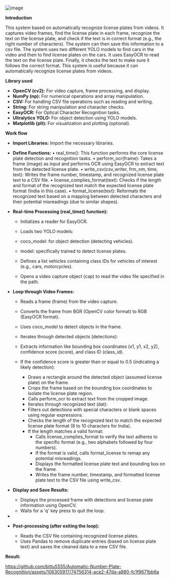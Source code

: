 ![image](https://github.com/bittu5555/Automatic-Number-Plate-Recognition/assets/106305917/b575d928-9094-49d7-add8-6ac8f371abb9)

**Introduction**

This system based on automatically recognize license plates from videos. It captures video frames, find the license plate in each frame, recognize the text on the license plate, and check if the text is in correct format (e.g., the right number of characters). The system can then save this information to a csv file. The system uses two different YOLO models to find cars in the video and then to find license plates on the cars. It uses EasyOCR to read the text on the license plate. Finally, it checks the text to make sure it follows the correct format. This system is useful because it can automatically recognize license plates from videos.

**Library used**

* **OpenCV (cv2):** For video capture, frame processing, and display.
* **NumPy (np):** For numerical operations and array manipulation.
* **CSV:** For handling CSV file operations such as reading and writing.
* **String:** For string manipulation and character checks.
* **EasyOCR:** For Optical Character Recognition tasks.
* **Ultralytics YOLO:** For object detection using YOLO models.
* **Matplotlib (plt):** For visualization and plotting (optional).

**Work flow**

* **Import Libraries:** Import the necessary libraries.
  
* **Define Functions:**
•	real_time(): This function performs the core license plate detection and recognition tasks.
•	perform_ocr(frame): Takes a frame (image) as input and performs OCR using EasyOCR to extract text from the detected license plate.
•	write_csv(csv_writer, frm_nm, time, text): Writes the frame number, timestamp, and recognized license plate text to a CSV file.
•	license_complies_format(text): Checks if the length and format of the recognized text match the expected license plate format (India in this case).
•	format_license(text): Reformats the recognized text based on a mapping between detected characters and their potential misreadings (due to similar shapes).

* **Real-time Processing (real_time() function):**
  
	* Initializes a reader for EasyOCR.

	* Loads two YOLO models: 
	* coco_model: for object detection (detecting vehicles).
	* model: specifically trained to detect license plates.
	* Defines a list vehicles containing class IDs for vehicles of interest (e.g., cars, motorcycles).

	* Opens a video capture object (cap) to read the video file specified in the path.

* **Loop through Video Frames:**
  
	* Reads a frame (frame) from the video capture.

	* Converts the frame from BGR (OpenCV color format) to RGB (EasyOCR format).

	* Uses coco_model to detect objects in the frame.

	* Iterates through detected objects (detections): 

	* Extracts information like bounding box coordinates (x1, y1, x2, y2), confidence score (score), and class ID (class_id).
	* If the confidence score is greater than or equal to 0.5 (indicating a likely detection): 
		* Draws a rectangle around the detected object (assumed license plate) on the frame.
		* Crops the frame based on the bounding box coordinates to isolate the license plate region.
		* Calls perform_ocr to extract text from the cropped image.
		* Iterates through recognized text (dat): 
		* Filters out detections with special characters or blank spaces using regular expressions.
		* Checks the length of the recognized text to match the expected license plate format (8 to 10 characters for India).
		* If the length matches a valid format: 
			* Calls license_complies_format to verify the text adheres to the specific format (e.g., two alphabets followed by four numbers).
			* If the format is valid, calls format_license to remap any potential misreadings.
			* Displays the formatted license plate text and bounding box on the frame.
			* Writes the frame number, timestamp, and formatted license plate text to the CSV file using write_csv.
* **Display and Save Results:**
	* Displays the processed frame with detections and license plate information using OpenCV.
	* Waits for a 'q' key press to quit the loop.
 * 
* **Post-processing (after exiting the loop):**
	* Reads the CSV file containing recognized license plates.
	* Uses Pandas to remove duplicate entries (based on license plate text) and saves the cleaned data to a new CSV file.

**Result:**




https://github.com/bittu5555/Automatic-Number-Plate-Recognition/assets/106305917/74756314-ace2-47da-a880-fc1f9671bb6a


